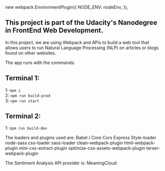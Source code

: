 

new webpack.EnvironmentPlugin({
            NODE_ENV: nodeEnv,
        }),





## This project is part of the Udacity's Nanodegree in FrontEnd Web Development.

In this project, we are using Webpack and APis to build a web tool that allows users to run Natural Language Processing (NLP) on articles or blogs found on other websites.

The app runs with the commands:

## Terminal 1:

1: `npm i` </br>
2: `npm run build-prod` </br>
3: `npm run start` </br>


## Terminal 2:

1: `npm run build-dev`


The loaders and plugins used are: Babel / Core Cors Express Style-loader node-sass css-loader sass-loader clean-webpack-plugin html-webpack-plugin mini-css-extract-plugin optimize-css-assets-webpack-plugin terser-webpack-plugin

The Sentiment Analysis API provider is: MeaningCloud.
